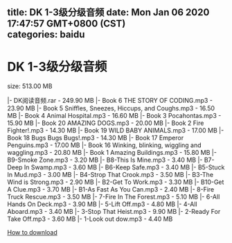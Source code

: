 
title: DK 1-3级分级音频
date: Mon Jan 06 2020 17:47:57 GMT+0800 (CST)    
categories: baidu
---

# DK 1-3级分级音频
size: 513.00 MB
 
 
|- DK阅读音频.rar - 249.90 MB
|- Book 6 THE STORY OF CODING.mp3 - 23.90 MB
|- Book 5 Sniffles, Sneezes, Hiccups, and Coughs.mp3 - 16.50 MB
|- Book 4 Animal Hospital.mp3 - 16.60 MB
|- Book 3 Pocahontas.mp3 - 15.90 MB
|- Book 20 AMAZING DOGS.mp3 - 20.00 MB
|- Book 2 Fire Fighter!.mp3 - 14.30 MB
|- Book 19 WILD BABY ANIMALS.mp3 - 17.00 MB
|- Book 18 Bugs Bugs Bugs!.mp3 - 14.30 MB
|- Book 17 Emperor Penguins.mp3 - 17.00 MB
|- Book 16 Winking, blinking, wiggling and waggling.mp3 - 20.80 MB
|- Book 1 Amazing Buildings.mp3 - 15.80 MB
|- B9-Smoke Zone.mp3 - 3.20 MB
|- B8-This Is Mine.mp3 - 3.40 MB
|- B7-Deep In Swamp.mp3 - 3.60 MB
|- B6-Keep Safe.mp3 - 3.40 MB
|- B5-Stuck In Mud.mp3 - 3.00 MB
|- B4-Strop That Crook.mp3 - 3.50 MB
|- B3-The Wind is Strong.mp3 - 2.90 MB
|- B2-Get To Work.mp3 - 3.30 MB
|- B10-Get A Clue.mp3 - 3.70 MB
|- B1-As Fast As You Can.mp3 - 2.40 MB
|- 8-Fire Truck Rescue.mp3 - 3.50 MB
|- 7-Fire In The Forest.mp3 - 5.10 MB
|- 6-All Hands On Deck.mp3 - 3.90 MB
|- 5-Lift Off.mp3 - 4.80 MB
|- 4-All Aboard.mp3 - 3.40 MB
|- 3-Stop That Heist.mp3 - 9.90 MB
|- 2-Ready For Take Off.mp3 - 3.60 MB
|- 1-Look out dow.mp3 - 4.40 MB

[How to download](https://bpcam.bemobtrk.com/go/2ceec3aa-1ca2-46d6-b9ff-aaa5c184517c?jno=4328)